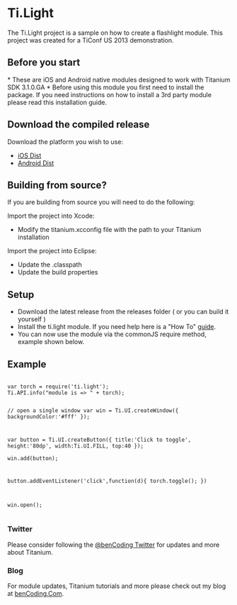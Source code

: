 <h1>Ti.Light</h1>

The Ti.Light project is a sample on how to create a flashlight module.  This project was created for a TiConf US 2013 demonstration.

<h2>Before you start</h2>
* These are iOS and Android native modules designed to work with Titanium SDK 3.1.0.GA
* Before using this module you first need to install the package. If you need instructions on how to install a 3rd party module please read this installation guide.

<h2>Download the compiled release</h2>

Download the platform you wish to use:

* [iOS Dist](iOS/dist)
* [Android Dist](Android/dist)

<h2>Building from source?</h2>

If you are building from source you will need to do the following:

Import the project into Xcode:

* Modify the titanium.xcconfig file with the path to your Titanium installation

Import the project into Eclipse:

* Update the .classpath
* Update the build properties

<h2>Setup</h2>

* Download the latest release from the releases folder ( or you can build it yourself )
* Install the ti.light module. If you need help here is a "How To" [guide](https://wiki.appcelerator.org/display/guides/Configuring+Apps+to+Use+Modules). 
* You can now use the module via the commonJS require method, example shown below.

<h2>Example</h2>
<pre><code>
var torch = require('ti.light');
Ti.API.info("module is => " + torch);

// open a single window
var win = Ti.UI.createWindow({
	backgroundColor:'#fff'
});

var button = Ti.UI.createButton({
	title:'Click to toggle',
	height:'80dp', width:Ti.UI.FILL, top:40
});		
win.add(button);

button.addEventListener('click',function(d){
	torch.toggle();
})	
	
win.open();
</code></pre>

<h3>Twitter</h3>

Please consider following the [@benCoding Twitter](http://www.twitter.com/benCoding) for updates 
and more about Titanium.

<h3>Blog</h3>

For module updates, Titanium tutorials and more please check out my blog at [benCoding.Com](http://benCoding.com).
